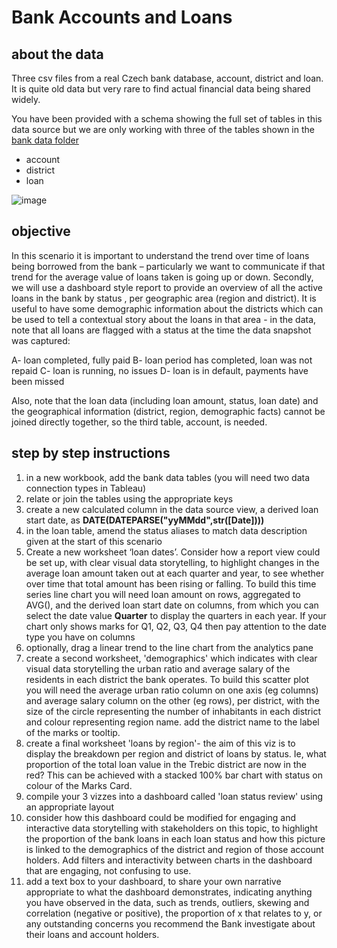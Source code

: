 # Bank Accounts and Loans 

## about the data 
Three csv files from a real Czech bank database, account, district and loan. It is quite old data but very rare to find actual financial data being shared widely. 

You have been provided with a schema showing the full set of tables in this data source but we are only working with three of the tables shown in the [bank data folder](https://github.com/siandav/clas_mat/blob/main/LBG_tableau/bank_data.zip)
+ account
+ district
+ loan

![image](https://github.com/siandav/clas_mat/assets/71644535/05242bcd-c0d3-40b9-a911-43f9dc9b0237)


## objective 

In this scenario it is important to understand the trend over time of loans being borrowed from the bank – particularly we want to communicate if that trend for the average value of loans taken is going up or down. Secondly, we will use a dashboard style report to provide an overview of all the active loans in the bank by status , per geographic area (region and district). It is useful to have some demographic information about the districts which can be used to tell a contextual story about the loans in that area - in the data, note that all loans are flagged with a status at the time the data snapshot was captured: 

A- loan completed, fully paid 
B- loan period has completed, loan was not repaid 
C- loan is running, no issues 
D- loan is in default, payments have been missed 

Also, note that the loan data (including loan amount, status, loan date) and the geographical information (district, region, demographic facts) cannot be joined directly together, so the third table, account, is needed. 

## step by step instructions 
1. in a new workbook, add the bank data tables (you will need two data connection types in Tableau)
2. relate or join the tables using the appropriate keys
3. create a new calculated column in the data source view, a derived loan start date, as **DATE(DATEPARSE("yyMMdd",str([Date])))**
4. in the loan table, amend the status aliases to match data description given at the start of this scenario
5. Create a new worksheet ‘loan dates’. Consider how a report view could be set up, with clear visual data storytelling, to highlight changes in the average loan amount taken out at each quarter and year, to see whether over time that total amount has been rising or falling. To build this time series line chart you will need loan amount on rows, aggregated to AVG(), and the derived loan start date on columns, from which you can select the date value **Quarter** to display the quarters in each year. If your chart only shows marks for Q1, Q2, Q3, Q4 then pay attention to the date type you have on columns
6. optionally, drag a linear trend to the line chart from the analytics pane
7. create a second worksheet, 'demographics' which indicates with clear visual data storytelling the urban ratio and average salary of the residents in each district the bank operates. To build this scatter plot you will need the average urban ratio column on one axis (eg columns) and average salary column on the other (eg rows), per district, with the size of the circle representing the number of inhabitants in each district and colour representing region name. add the district name to the label of the marks or tooltip. 
8. create a final worksheet 'loans by region'- the aim of this viz is to display the breakdown per region and district of loans by status. Ie, what proportion of the total loan value in the Trebic district are now in the red? This can be achieved with a stacked 100% bar chart with status on colour of the Marks Card.
9. compile your 3 vizzes into a dashboard called 'loan status review' using an appropriate layout
10. consider how this dashboard could be modified for engaging and interactive data storytelling with stakeholders on this topic, to highlight the proportion of the bank loans in each loan status and how this picture is linked to the demographics of the district and region of those account holders. Add filters and interactivity between charts in the dashboard that are engaging, not confusing to use.
11. add a text box to your dashboard, to share your own narrative appropriate to what the dashboard demonstrates, indicating anything you have observed in the data, such as trends, outliers, skewing and correlation (negative or positive), the proportion of x that relates to y, or any outstanding concerns you recommend the Bank investigate about their loans and account holders.  
